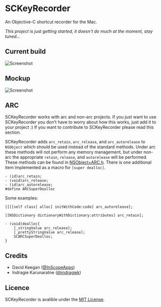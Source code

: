 # SCKeyRecorder

An Objective-C shortcut recorder for the Mac.

*This project is just getting started, it doesn't do much at the moment, stay tuned...*


## Current build

![Screenshot](https://github.com/InScopeApps/SCKeyRecorder/raw/master/screenshot.png)


## Mockup

![Screenshot](https://github.com/InScopeApps/SCKeyRecorder/raw/master/mockup.png)


## ARC

SCKeyRecorder works with arc and non-arc projects. If you just want to use SCKeyRecorder
you don't have to worry about how this works, just add it to your project :) If you want to contribute
to SCKeyRecorder please read this section.

SCKeyRecorder adds `arc_retain`, `arc_release`, and `arc_autorelease` to `NSObject` which should be used instead
of the standard methods. Under arc these methods will not perform any memory management, but under non-arc the
appropriate `retain`, `release`, and `autorelease` will be performed. These methods can be found in
[NSObject+ARC.h](https://github.com/InScopeApps/SCKeyRecorder/blob/master/SCKeyRecorder/NSObject+ARC.h).
There is one additional item implemented as a macro for `[super dealloc]`.

    - (id)arc_retain;
    - (void)arc_release;
    - (id)arc_autorelease;
    #define ARCSuperDealloc

Some examples:

    [[[[self class] alloc] initWithCode:code] arc_autorelease];

    [[NSDictionary dictionaryWithDictionary:attributes] arc_retain];

    - (void)dealloc{
        [_stringValue arc_release];
        [_prettyStringValue arc_release];
        SCARCSuperDealloc;
    }


## Credits

- David Keegan ([@InScopeApps](https://github.com/inscopeapps))
- Indragie Karunaratne ([@indragiek](https://github.com/indragiek))


## Licence

SCKeyRecorder is avalible under the [MIT License](https://github.com/InScopeApps/SCKeyRecorder/blob/master/LICENSE).
